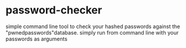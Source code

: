 # password-checker

simple command line tool to check your hashed passwords against the "pwnedpasswords"database. simply run from command line with your passwords as arguments
